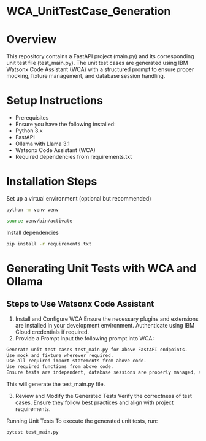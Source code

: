 # WCA_UnitTestCase_Generation
# Overview

This repository contains a FastAPI project (main.py) and its corresponding unit test file (test_main.py). The unit test cases are generated using IBM Watsonx Code Assistant (WCA) with a structured prompt to ensure proper mocking, fixture management, and database session handling.

# Setup Instructions

- Prerequisites
- Ensure you have the following installed:
- Python 3.x
- FastAPI
- Ollama with Llama 3.1
- Watsonx Code Assistant (WCA)
- Required dependencies from requirements.txt

# Installation Steps

Set up a virtual environment (optional but recommended)

```sh
python -m venv venv
```
```sh
source venv/bin/activate
```
Install dependencies

```sh
pip install -r requirements.txt
```

# Generating Unit Tests with WCA and Ollama

## Steps to Use Watsonx Code Assistant

1. Install and Configure WCA
   Ensure the necessary plugins and extensions are installed in your development environment.
   Authenticate using IBM Cloud credentials if required.
2. Provide a Prompt
   Input the following prompt into WCA:

```sh
Generate unit test cases test_main.py for above FastAPI endpoints.
Use mock and fixture wherever required.
Use all required import statements from above code.
Use required functions from above code.
Ensure tests are independent, database sessions are properly managed, and avoid fixture not found errors.
```
  This will generate the test_main.py file.

3. Review and Modify the Generated Tests
   Verify the correctness of test cases.
   Ensure they follow best practices and align with project requirements.


Running Unit Tests
To execute the generated unit tests, run:
```sh
pytest test_main.py
```





